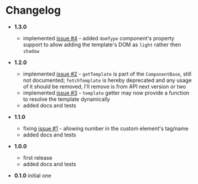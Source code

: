 # Changelog

* __1.3.0__
  * implemented [issue #4](https://github.com/gullerya/rich-component/issues/4) - added `domType` component's property support to allow adding the template's DOM as `light` rather then `shadow`

* __1.2.0__
  * implemented [issue #2](https://github.com/gullerya/rich-component/issues/2) - `getTemplate` is part of the `ComponentBase`, still not documented; `fetchTemplate` is hereby deprecated and any usage of it should be removed, I'll remove is from API next version or two
  * implemented [issue #3](https://github.com/gullerya/rich-component/issues/3) - `template` getter may now provide a function to resolve the template dynamically
  * added docs and tests

* __1.1.0__
  * fixing [issue #1](https://github.com/gullerya/rich-component/issues/1) - allowing number in the custom element's tag/name
  * added docs and tests

* __1.0.0__
  * first release
  * added docs and tests

* __0.1.0__ initial one